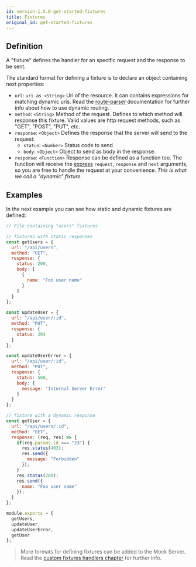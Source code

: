 ```yaml
---
id: version-1.5.0-get-started-fixtures
title: Fixtures
original_id: get-started-fixtures
---
```


## Definition

A "fixture" defines the handler for an specific request and the response to be sent.

The standard format for defining a fixture is to declare an object containing next properties:

* `url`: `uri as <String>` Uri of the resource. It can contains expressions for matching dynamic uris. Read the [route-parser](https://www.npmjs.com/package/route-parser) documentation for further info about how to use dynamic routing.
* `method`: `<String>` Method of the request. Defines to which method will response this fixture. Valid values are http request methods, such as "GET", "POST", "PUT", etc.
* `response`: `<Object>` Defines the response that the server will send to the request:
  * `status`: `<Number>` Status code to send.
  * `body`: `<Object>` Object to send as body in the response.
* `response`: `<Function>` Response can be defined as a function too. The function will receive the [express](http://expressjs.com/es/api.html) `request`, `response` and `next` arguments, so you are free to handle the request at your convenience. _This is what we call a "dynamic" fixture._

## Examples

In the next example you can see how static and dynamic fixtures are defined:

```javascript
// File containing "users" fixtures

// fixtures with static responses
const getUsers = {
  url: "/api/users",
  method: "GET",
  response: {
    status: 200,
    body: [
      {
        name: "Foo user name"
      }
    ]
  }
};

const updateUser = {
  url: "/api/user/:id",
  method: "PUT",
  response: {
    status: 204
  }
};

const updateUserError = {
  url: "/api/user/:id",
  method: "PUT",
  response: {
    status: 500,
    body: {
      message: "Internal Server Error"
    }
  }
};

// fixture with a dynamic response
const getUser = {
  url: "/api/users/:id",
  method: "GET",
  response: (req, res) => {
    if(req.params.id === "23") {
      res.status(403);
      res.send({
        message: "Forbidden"
      });
    }
    res.status(200);
    res.send({
      name: "Foo user name"
    });
  }
};

module.exports = {
  getUsers,
  updateUser,
  updateUserError,
  getUser
};
```

> More formats for defining fixtures can be added to the Mock Server. Read the [custom fixtures handlers chapter](advanced-custom-fixtures-handlers) for further info.
